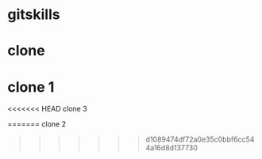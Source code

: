 # gitskills

# clone
# clone 1
<<<<<<< HEAD
clone 3

=======
clone 2
>>>>>>> d1089474df72a0e35c0bbf6cc544a16d8d137730

